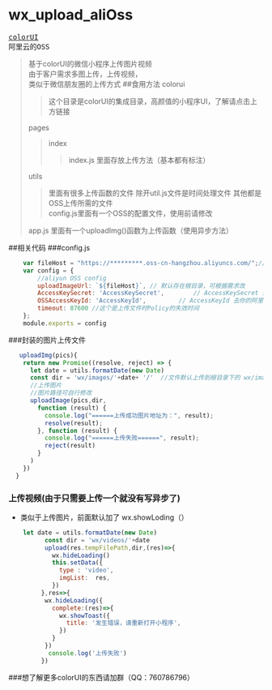 # wx_upload_aliOss
[<kbd>colorUI</kbd>](https://github.com/weilanwl/ColorUI)  
<kbd>阿里云的OSS</kbd>
>基于colorUI的微信小程序上传图片视频  
>由于客户需求多图上传，上传视频，  
>类似于微信朋友圈的上传方式
##食用方法
>colorui  
>>这个目录是colorUI的集成目录，高颜值的小程序UI，了解请点击上方链接  
>
>pages
>>index  
>>>index.js 里面存放上传方法（基本都有标注）
>
>utils  
>>里面有很多上传函数的文件 除开util.js文件是时间处理文件 其他都是OSS上传所需的文件  
>> config.js里面有一个OSS的配置文件，使用前请修改     
>
>app.js 里面有一个uploadImg()函数为上传函数（使用异步方法）


##相关代码
###config.js
```js
    var fileHost = "https://*********.oss-cn-hangzhou.aliyuncs.com/";//你的阿里云地址最后面跟上一个/   在你当前小程序的后台的uploadFile 合法域名也要配上这个域名
    var config = {
        //aliyun OSS config
        uploadImageUrl: `${fileHost}`, // 默认存在根目录，可根据需求改
        AccessKeySecret: 'AccessKeySecret',        // AccessKeySecret 去你的阿里云上控制台上找
        OSSAccessKeyId: 'AccessKeyId',         // AccessKeyId 去你的阿里云上控制台上找
        timeout: 87600 //这个是上传文件时Policy的失效时间
    };
    module.exports = config
```
###封装的图片上传文件
```js
   uploadImg(pics){
    return new Promise((resolve, reject) => {
      let date = utils.formatDate(new Date)
      const dir = 'wx/images/'+date+ '/'  //文件默认上传到根目录下的 wx/images/$(时间)$/这个目录下
      //上传图片
      //图片路径可自行修改
      uploadImage(pics,dir,
        function (result) {
          console.log("======上传成功图片地址为：", result);
          resolve(result);
        }, function (result) {
          console.log("======上传失败======", result);
          reject(result)
        }
      )
    })
  }
```
### 上传视频(由于只需要上传一个就没有写异步了)
+ 类似于上传图片，前面默认加了 wx.showLoding（）
```js
    let date = utils.formatDate(new Date)
          const dir = 'wx/videos/'+date
          upload(res.tempFilePath,dir,(res)=>{
            wx.hideLoading()
            this.setData({
              type : 'video',
              imgList:  res,
            })
         },res=>{
          wx.hideLoading({
            complete:(res)=>{
              wx.showToast({
                title: '发生错误，请重新打开小程序',
              })
            }
          })
           console.log('上传失败')
         })

```
###想了解更多colorUI的东西请加群（QQ：760786796）
